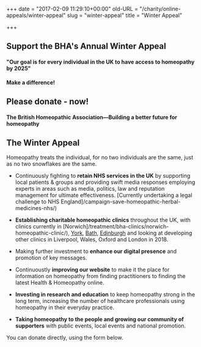 +++
date = "2017-02-09 11:29:10+00:00"
old-URL = "/charity/online-appeals/winter-appeal"
slug = "winter-appeal"
title = "Winter Appeal"

+++

## Support the BHA's Annual Winter Appeal

#### "Our goal is for every individual in the UK to have access to homeopathy by 2025"

#### Make a difference!

## Please donate - now!

#### The British Homeopathic Association—Building a better future for homeopathy

## The Winter Appeal

Homeopathy treats the individual, for no two individuals are the same, just as no two snowflakes are the same.

  * Continuously fighting to **retain NHS services in the UK** by supporting local patients & groups and providing swift media responses employing experts in areas such as media, politics, law and reputation management for ultimate effectiveness. [Currently undertaking a legal challenge to NHS England]/campaign-save-homeopathic-herbal-medicines-nhs/)

  * **Establishing charitable homeopathic clinics** throughout the UK, with clinics currently in [Norwich]/treatment/bha-clinics/norwich-homeopathic-clinic/), [York](/treatment/bha-clinics/york-charitable-homeopathic-clinic/), [Bath](/treatment/bha-clinics/bath-charitable-homeopathic-clinic/), [Edinburgh](/treatment/bha-clinics/edinburgh-charitable-homeopathic-clinic/) and looking at developing other clinics in Liverpool, Wales, Oxford and London in 2018.

  * Making further investment to **enhance our digital presence** and promotion of key messages.

  * Continuoustly **improving our website** to make it the place for information on homeopathy from finding practitioners to finding the latest Health & Homeopathy online.

  * **Investing in research and education** to keep homeopathy strong in the long term, increasing the number of healthcare professionals using homeopathy in their everyday practice.

  * **Taking homeopathy to the people and growing our community of supporters** with public events, local events and national promotion.

You can donate directly, using the form below.
